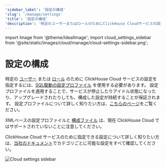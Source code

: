 ```yaml
---
'sidebar_label': '設定の構成'
'slug': '/manage/settings'
'title': '設定の構成'
'description': '特定のユーザーまたはロールのためにClickHouse Cloudサービスの設定を構成する方法'
---
```


import Image from '@theme/IdealImage';
import cloud_settings_sidebar from '@site/static/images/cloud/manage/cloud-settings-sidebar.png';


# 設定の構成

特定の [ユーザー](/operations/access-rights#user-account-management) または [ロール](/operations/access-rights#role-management) のために ClickHouse Cloud サービスの設定を指定するには、[SQL駆動の設定プロファイル](/operations/access-rights#settings-profiles-management) を使用する必要があります。 設定プロファイルを適用することで、サービスが停止したりアイドル状態になったり、アップグレードされたりしても、構成した設定が持続することが保証されます。 設定プロファイルについて詳しく知りたい方は、[こちらのページ](/operations/settings/settings-profiles.md)をご覧ください。

XMLベースの設定プロファイルと [構成ファイル](/operations/configuration-files.md) は、現在 ClickHouse Cloud ではサポートされていないことに注意してください。

ClickHouse Cloud サービスのために指定できる設定について詳しく知りたい方は、[当社のドキュメント](/operations/settings)でカテゴリごとに可能な設定をすべて確認してください。

<Image img={cloud_settings_sidebar} size="sm" alt="Cloud settings sidebar" border/>
